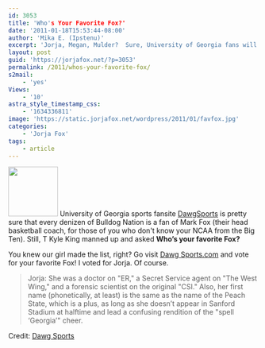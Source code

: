 ```yaml
---
id: 3053
title: 'Who's Your Favorite Fox?'
date: '2011-01-18T15:53:44-08:00'
author: 'Mika E. (Ipstenu)'
excerpt: 'Jorja, Megan, Mulder?  Sure, University of Georgia fans will vote for their head coach, Mark, but I know you''re voting Jorja. Right? Riiiiight?'
layout: post
guid: 'https://jorjafox.net/?p=3053'
permalink: /2011/whos-your-favorite-fox/
s2mail:
    - 'yes'
Views:
    - '10'
astra_style_timestamp_css:
    - '1634336811'
image: 'https://static.jorjafox.net/wordpress/2011/01/favfox.jpg'
categories:
    - 'Jorja Fox'
tags:
    - article
---
```


<img src="//static.jorjafox.net/wordpress/2011/01/favfox-100x100.jpg" alt="" title="favfox" width="100" height="100" class="alignleft size-thumbnail wp-image-3054" /> University of Georgia sports fansite <a href="http://www.dawgsports.com/">DawgSports</a> is pretty sure that every denizen of Bulldog Nation is a fan of Mark Fox (their head basketball coach, for those of you who don't know your NCAA from the Big Ten).  Still, T Kyle King manned up and asked **Who’s your favorite Fox?**

You knew our girl made the list, right?  Go visit <a href="http://www.dawgsports.com/2011/1/18/1942206/georgia-bulldogs-basketball-fans-is-mark-fox-your-favorite-fox">Dawg Sports.com</a> and vote for your favorite Fox!  I voted for Jorja. Of course.

<blockquote>Jorja: She was a doctor on "ER," a Secret Service agent on "The West Wing," and a forensic scientist on the original "CSI." Also, her first name (phonetically, at least) is the same as the name of the Peach State, which is a plus, as long as she doesn’t appear in Sanford Stadium at halftime and lead a confusing rendition of the "spell ‘Georgia’" cheer.</blockquote>

Credit: <a href="http://www.dawgsports.com/2011/1/18/1942206/georgia-bulldogs-basketball-fans-is-mark-fox-your-favorite-fox">Dawg Sports</a>
